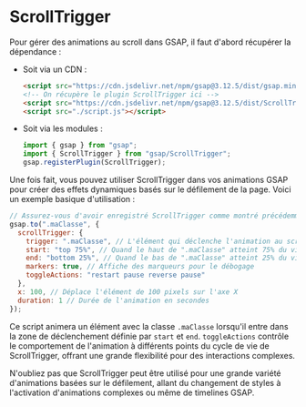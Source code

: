 # ScrollTrigger

Pour gérer des animations au scroll dans GSAP, il faut d'abord récupérer la dépendance :
- Soit via un CDN :
    ```html
    <script src="https://cdn.jsdelivr.net/npm/gsap@3.12.5/dist/gsap.min.js"></script>
    <!-- On récupère le plugin ScrollTrigger ici -->
    <script src="https://cdn.jsdelivr.net/npm/gsap@3.12.5/dist/ScrollTrigger.min.js"></script>
    <script src="./script.js"></script>
    ```
- Soit via les modules :
    ```js
    import { gsap } from "gsap";
    import { ScrollTrigger } from "gsap/ScrollTrigger";
    gsap.registerPlugin(ScrollTrigger);
    ```

Une fois fait, vous pouvez utiliser ScrollTrigger dans vos animations GSAP pour créer des effets dynamiques basés sur le défilement de la page. Voici un exemple basique d'utilisation :

```js
// Assurez-vous d'avoir enregistré ScrollTrigger comme montré précédemment
gsap.to(".maClasse", {
  scrollTrigger: {
    trigger: ".maClasse", // L'élément qui déclenche l'animation au scroll
    start: "top 75%", // Quand le haut de ".maClasse" atteint 75% du viewport
    end: "bottom 25%", // Quand le bas de ".maClasse" atteint 25% du viewport
    markers: true, // Affiche des marqueurs pour le débogage
    toggleActions: "restart pause reverse pause"
  },
  x: 100, // Déplace l'élément de 100 pixels sur l'axe X
  duration: 1 // Durée de l'animation en secondes
});
```

Ce script animera un élément avec la classe `.maClasse` lorsqu'il entre dans la zone de déclenchement définie par `start` et `end`. `toggleActions` contrôle le comportement de l'animation à différents points du cycle de vie de ScrollTrigger, offrant une grande flexibilité pour des interactions complexes. 

N'oubliez pas que ScrollTrigger peut être utilisé pour une grande variété d'animations basées sur le défilement, allant du changement de styles à l'activation d'animations complexes ou même de timelines GSAP.